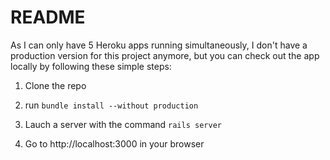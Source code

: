 # README

As I can only have 5 Heroku apps running simultaneously, I don't have a production version for this project anymore, but you can check out the app locally by following these simple steps: 

1) Clone the repo

2) run ```bundle install --without production```

3) Lauch a server with the command ```rails server```

4) Go to http://localhost:3000 in your browser